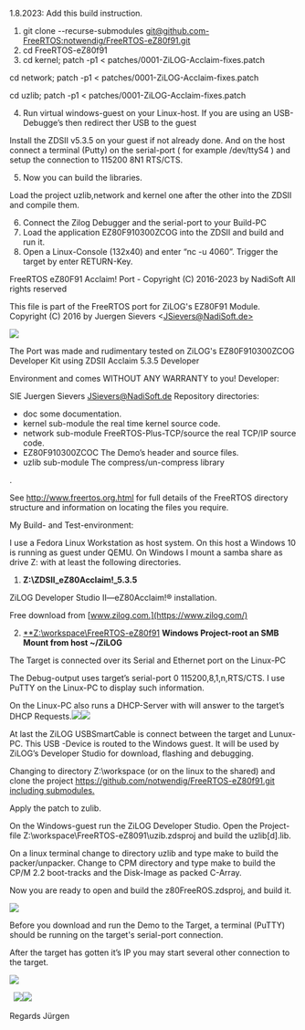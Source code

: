 ﻿1\.8.2023: Add this build instruction.

1) git clone --recurse-submodules  [git@github.com-FreeRTOS:notwendig/FreeRTOS-eZ80f91.git](mailto:git@github.com-FreeRTOS)
1) cd FreeRTOS-eZ80f91
1) cd kernel; patch -p1 < patches/0001-ZiLOG-Acclaim-fixes.patch

cd network; patch -p1 < patches/0001-ZiLOG-Acclaim-fixes.patch

cd uzlib; patch -p1 <  patches/0001-ZiLOG-Acclaim-fixes.patch

4) Run virtual windows-guest on your Linux-host. If you are using an USB-Debugge’s then redirect ther USB to the guest

Install the ZDSII v5.3.5 on your guest if not already done. And on the host connect a terminal (Putty) on the serial-port ( for example /dev/ttyS4 ) and setup the connection to 115200 8N1 RTS/CTS.

5) Now you can build the libraries.

Load the project uzlib,network and kernel one after the other into the ZDSII and compile them.

6) Connect the Zilog Debugger and the serial-port to your Build-PC
6) Load the application EZ80F910300ZCOG into the ZDSII and build and run it.
6) Open a Linux-Console (132x40) and enter “nc -u <the IP shown on putty> 4060”. Trigger the target by enter RETURN-Key.

FreeRTOS eZ80F91 Acclaim! Port - Copyright (C) 2016-2023 by NadiSoft All rights reserved

This file is part of the FreeRTOS port for ZiLOG's EZ80F91 Module. Copyright (C) 2016 by Juergen Sievers <[JSievers@NadiSoft.de>](mailto:JSievers@NadiSoft.de)

![](doc/Aspose.Words.645ddf8f-9ae5-40c3-ad4b-2cf353cd3778.001.png)

The Port was made and rudimentary tested on ZiLOG's EZ80F910300ZCOG Developer Kit using ZDSII Acclaim 5.3.5 Developer

Environment and comes WITHOUT ANY WARRANTY to you! Developer:

SIE Juergen Sievers <JSievers@NadiSoft.de> Repository directories:

- doc  some documentation.
- kernel  sub-module the real time kernel source code.
- network   sub-module FreeRTOS-Plus-TCP/source the real TCP/IP source code.
- EZ80F910300ZCOC The Demo’s header and source files.
- uzlib  sub-module The compress/un-compress library

.

See http://www.freertos.org.html for full details of the FreeRTOS directory structure and information on locating the files you require.

My Build- and Test-environment:

I use a Fedora Linux Workstation as host system. On this host a Windows 10 is running as guest under QEMU. On Windows I mount a samba share as drive Z: with at least the following directories.

1. **Z:\ZDSII\_eZ80Acclaim!\_5.3.5**

ZiLOG Developer Studio II—eZ80Acclaim!® installation.

Free download from [www.zilog.com.](https://www.zilog.com/)

2. [**Z:\workspace\FreeRTOS-eZ80f91](../../../../../../Z:/workspace) **Windows Project-root an SMB Mount from host ~/ZiLOG**

The Target is connected over its Serial and Ethernet port on the Linux-PC

The Debug-output uses target’s serial-port 0 115200,8,1,n,RTS/CTS. I use PuTTY on the Linux-PC to display such information.

On the Linux-PC also runs a DHCP-Server with will answer to the target’s DHCP Requests.![](doc/Aspose.Words.645ddf8f-9ae5-40c3-ad4b-2cf353cd3778.002.png)![](doc/Aspose.Words.645ddf8f-9ae5-40c3-ad4b-2cf353cd3778.003.png)

At last the ZiLOG USBSmartCable is connect between the target and Lunux-PC. This USB -Device is routed to the Windows guest. It will be used by ZiLOG’s Developer Studio for download, flashing and debugging.

Changing to directory Z:\workspace (or on the linux to the shared) and clone the project [https://github.com/notwendig/FreeRTOS-eZ80f91.git including submodules.](https://github.com/notwendig/FreeRTOS-eZ80f91.git)

Apply the patch to zulib.

On the Windows-guest run the ZiLOG Developer Studio. Open the Project-file Z:\workspace\FreeRTOS-eZ8091\uzib.zdsproj and build the uzlib[d].lib.

On a linux terminal change to directory uzlib and type make to build the packer/unpacker. Change to CPM directory and type make to build the CP/M 2.2 boot-tracks and the Disk-Image as packed C-Array.

Now you are ready to open and build the z80FreeROS.zdsproj, and build it.

![](doc/Aspose.Words.645ddf8f-9ae5-40c3-ad4b-2cf353cd3778.004.png)

Before you download and run the Demo to the Target, a terminal (PuTTY) should be running on the target's serial-port connection.

After the target has gotten it’s IP you may start several other connection to the target.

![](doc/Aspose.Words.645ddf8f-9ae5-40c3-ad4b-2cf353cd3778.005.png)

` `![](doc/Aspose.Words.645ddf8f-9ae5-40c3-ad4b-2cf353cd3778.006.png)![](doc/Aspose.Words.645ddf8f-9ae5-40c3-ad4b-2cf353cd3778.007.png)

Regards Jürgen
